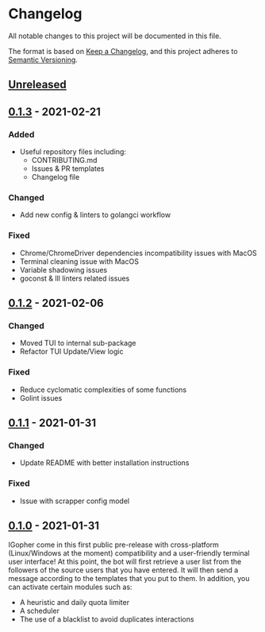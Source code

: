 # Changelog
All notable changes to this project will be documented in this file.

The format is based on [Keep a Changelog](https://keepachangelog.com/en/1.0.0/),
and this project adheres to [Semantic Versioning](https://semver.org/spec/v2.0.0.html).

## [Unreleased]

## [0.1.3] - 2021-02-21
### Added
- Useful repository files including:
  - CONTRIBUTING.md
  - Issues & PR templates
  - Changelog file

### Changed
- Add new config & linters to golangci workflow

### Fixed
- Chrome/ChromeDriver dependencies incompatibility issues with MacOS
- Terminal cleaning issue with MacOS
- Variable shadowing issues
- goconst & lll linters related issues

## [0.1.2] - 2021-02-06
### Changed
- Moved TUI to internal sub-package
- Refactor TUI Update/View logic

### Fixed
- Reduce cyclomatic complexities of some functions
- Golint issues

## [0.1.1] - 2021-01-31
### Changed
- Update README with better installation instructions

### Fixed
- Issue with scrapper config model

## [0.1.0] - 2021-01-31
IGopher come in this first public pre-release with cross-platform (Linux/Windows at the moment) compatibility and a user-friendly terminal user interface!
At this point, the bot will first retrieve a user list from the followers of the source users that you have entered. It will then send a message according to the templates that you put to them.
In addition, you can activate certain modules such as:

- A heuristic and daily quota limiter
- A scheduler
- The use of a blacklist to avoid duplicates interactions

[Unreleased]: https://github.com/hbollon/igopher/compare/v0.1.3...HEAD
[0.1.3]: https://github.com/hbollon/igopher/compare/v0.1.2...v0.1.3
[0.1.2]: https://github.com/hbollon/igopher/compare/v0.1.1...v0.1.2
[0.1.1]: https://github.com/hbollon/igopher/compare/v0.1.0...v0.1.1
[0.1.0]: https://github.com/hbollon/igopher/releases/tag/v0.1.0
